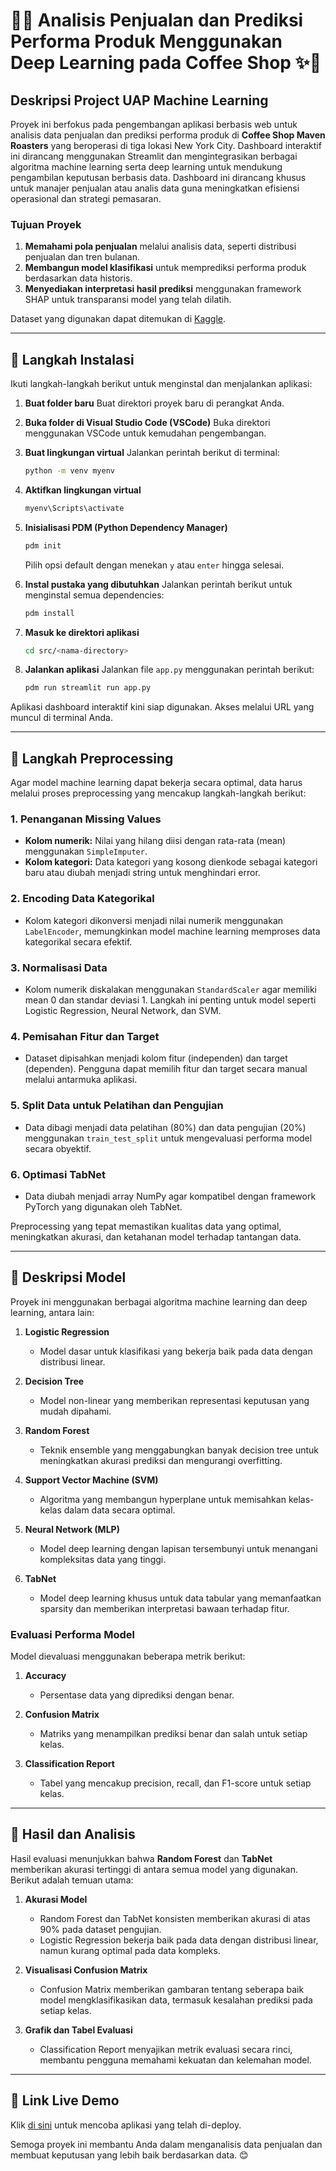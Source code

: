 # 🎁✨ Analisis Penjualan dan Prediksi Performa Produk Menggunakan Deep Learning pada Coffee Shop ✨🎁

## Deskripsi Project UAP Machine Learning
Proyek ini berfokus pada pengembangan aplikasi berbasis web untuk analisis data penjualan dan prediksi performa produk di **Coffee Shop Maven Roasters** yang beroperasi di tiga lokasi New York City. Dashboard interaktif ini dirancang menggunakan Streamlit dan mengintegrasikan berbagai algoritma machine learning serta deep learning untuk mendukung pengambilan keputusan berbasis data. Dashboard ini dirancang khusus untuk manajer penjualan atau analis data guna meningkatkan efisiensi operasional dan strategi pemasaran.

### Tujuan Proyek
1. **Memahami pola penjualan** melalui analisis data, seperti distribusi penjualan dan tren bulanan.
2. **Membangun model klasifikasi** untuk memprediksi performa produk berdasarkan data historis.
3. **Menyediakan interpretasi hasil prediksi** menggunakan framework SHAP untuk transparansi model yang telah dilatih.

Dataset yang digunakan dapat ditemukan di [Kaggle](https://www.kaggle.com/datasets/ahmedabbas757/coffee-sales).

---

## 🔹 Langkah Instalasi
Ikuti langkah-langkah berikut untuk menginstal dan menjalankan aplikasi:

1. **Buat folder baru**
   Buat direktori proyek baru di perangkat Anda.

2. **Buka folder di Visual Studio Code (VSCode)**
   Buka direktori menggunakan VSCode untuk kemudahan pengembangan.

3. **Buat lingkungan virtual**
   Jalankan perintah berikut di terminal:
   ```bash
   python -m venv myenv
   ```

4. **Aktifkan lingkungan virtual**
   ```bash
   myenv\Scripts\activate
   ```

5. **Inisialisasi PDM (Python Dependency Manager)**
   ```bash
   pdm init
   ```
   Pilih opsi default dengan menekan `y` atau `enter` hingga selesai.

6. **Instal pustaka yang dibutuhkan**
   Jalankan perintah berikut untuk menginstal semua dependencies:
   ```bash
   pdm install
   ```

7. **Masuk ke direktori aplikasi**
   ```bash
   cd src/<nama-directory>
   ```

8. **Jalankan aplikasi**
   Jalankan file `app.py` menggunakan perintah berikut:
   ```bash
   pdm run streamlit run app.py
   ```

Aplikasi dashboard interaktif kini siap digunakan. Akses melalui URL yang muncul di terminal Anda.

---

## 🔹 Langkah Preprocessing

Agar model machine learning dapat bekerja secara optimal, data harus melalui proses preprocessing yang mencakup langkah-langkah berikut:

### 1. Penanganan Missing Values
- **Kolom numerik:** Nilai yang hilang diisi dengan rata-rata (mean) menggunakan `SimpleImputer`.
- **Kolom kategori:** Data kategori yang kosong dienkode sebagai kategori baru atau diubah menjadi string untuk menghindari error.

### 2. Encoding Data Kategorikal
- Kolom kategori dikonversi menjadi nilai numerik menggunakan `LabelEncoder`, memungkinkan model machine learning memproses data kategorikal secara efektif.

### 3. Normalisasi Data
- Kolom numerik diskalakan menggunakan `StandardScaler` agar memiliki mean 0 dan standar deviasi 1. Langkah ini penting untuk model seperti Logistic Regression, Neural Network, dan SVM.

### 4. Pemisahan Fitur dan Target
- Dataset dipisahkan menjadi kolom fitur (independen) dan target (dependen). Pengguna dapat memilih fitur dan target secara manual melalui antarmuka aplikasi.

### 5. Split Data untuk Pelatihan dan Pengujian
- Data dibagi menjadi data pelatihan (80%) dan data pengujian (20%) menggunakan `train_test_split` untuk mengevaluasi performa model secara obyektif.

### 6. Optimasi TabNet
- Data diubah menjadi array NumPy agar kompatibel dengan framework PyTorch yang digunakan oleh TabNet.

Preprocessing yang tepat memastikan kualitas data yang optimal, meningkatkan akurasi, dan ketahanan model terhadap tantangan data.

---

## 🔹 Deskripsi Model
Proyek ini menggunakan berbagai algoritma machine learning dan deep learning, antara lain:

1. **Logistic Regression**
   - Model dasar untuk klasifikasi yang bekerja baik pada data dengan distribusi linear.

2. **Decision Tree**
   - Model non-linear yang memberikan representasi keputusan yang mudah dipahami.

3. **Random Forest**
   - Teknik ensemble yang menggabungkan banyak decision tree untuk meningkatkan akurasi prediksi dan mengurangi overfitting.

4. **Support Vector Machine (SVM)**
   - Algoritma yang membangun hyperplane untuk memisahkan kelas-kelas dalam data secara optimal.

5. **Neural Network (MLP)**
   - Model deep learning dengan lapisan tersembunyi untuk menangani kompleksitas data yang tinggi.

6. **TabNet**
   - Model deep learning khusus untuk data tabular yang memanfaatkan sparsity dan memberikan interpretasi bawaan terhadap fitur.

### Evaluasi Performa Model
Model dievaluasi menggunakan beberapa metrik berikut:

1. **Accuracy**
   - Persentase data yang diprediksi dengan benar.

2. **Confusion Matrix**
   - Matriks yang menampilkan prediksi benar dan salah untuk setiap kelas.

3. **Classification Report**
   - Tabel yang mencakup precision, recall, dan F1-score untuk setiap kelas.

---

## 🔹 Hasil dan Analisis
Hasil evaluasi menunjukkan bahwa **Random Forest** dan **TabNet** memberikan akurasi tertinggi di antara semua model yang digunakan. Berikut adalah temuan utama:

1. **Akurasi Model**
   - Random Forest dan TabNet konsisten memberikan akurasi di atas 90% pada dataset pengujian.
   - Logistic Regression bekerja baik pada data dengan distribusi linear, namun kurang optimal pada data kompleks.

2. **Visualisasi Confusion Matrix**
   - Confusion Matrix memberikan gambaran tentang seberapa baik model mengklasifikasikan data, termasuk kesalahan prediksi pada setiap kelas.

3. **Grafik dan Tabel Evaluasi**
   - Classification Report menyajikan metrik evaluasi secara rinci, membantu pengguna memahami kekuatan dan kelemahan model.

---

## 🔹 Link Live Demo
Klik [di sini](#) untuk mencoba aplikasi yang telah di-deploy.

Semoga proyek ini membantu Anda dalam menganalisis data penjualan dan membuat keputusan yang lebih baik berdasarkan data. 😊

